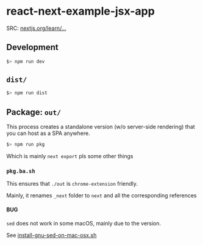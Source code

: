 # react-next-example-jsx-app

SRC: [nextjs.org/learn/...](https://nextjs.org/learn/basics/create-nextjs-app/)

## Development

```bash
$> npm run dev
```

## `dist/`

```bash
$> npm run dist
```

## Package: `out/`

This process creates a standalone version (w/o server-side rendering) that you can host as a SPA anywhere.

```bash
$> npm run pkg
```

Which is mainly `next export` pls some other things

### `pkg.ba.sh`

This ensures that `./out` is `chrome-extension` friendly.

Mainly, it renames `_next` folder to `next` and all the corresponding references

#### BUG

`sed` does not work in some macOS, mainly due to the version.

See [install-gnu-sed-on-mac-osx.sh](https://gist.github.com/andre3k1/e3a1a7133fded5de5a9ee99c87c6fa0d)

